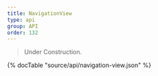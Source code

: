```yaml
---
title: NavigationView
type: api
group: API
order: 132
---
```

> Under Construction.

{% docTable "source/api/navigation-view.json" %}


